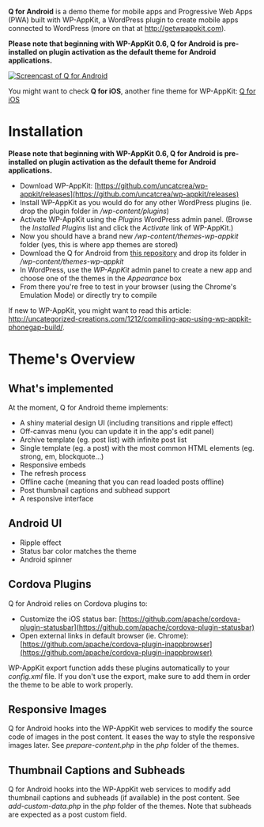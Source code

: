<!--
Theme Name: Q for Android - Taxonomy terms list example
Description:  A clean and simple Android app news theme featuring: back button, comments, content refresh, custom post types, embeds, infinite list, latest posts, native sharing, network detection, off-canvas menu, offline content, pages, posts, pull to refresh, responsive, status bar, touch, transitions
Version: 1.1.2
Theme URI: https://github.com/uncatcrea/q-android
Author: Uncategorized Creations			
Author URI: http://uncategorized-creations.com	
WP-AppKit Version Required: >= 0.6
License: GPL-2.0+
License URI: http://www.gnu.org/licenses/gpl-2.0.txt
Copyright: 2016 Uncategorized Creations	
-->

**Q for Android** is a demo theme for mobile apps and Progressive Web Apps (PWA) built with WP-AppKit, a WordPress plugin to create mobile apps connected to WordPress (more on that at http://getwpappkit.com).

**Please note that beginning with WP-AppKit 0.6, Q for Android is pre-installed on plugin activation as the default theme for Android applications.**

[![Screencast of Q for Android](https://cloud.githubusercontent.com/assets/7415862/16109551/c05a183a-33a9-11e6-868f-bcc1c23df5da.png)](https://www.youtube.com/watch?v=fSQVx8-rqCY)

You might want to check **Q for iOS**, another fine theme for WP-AppKit: [Q for iOS](https://github.com/uncatcrea/q-ios)

# Installation

**Please note that beginning with WP-AppKit 0.6, Q for Android is pre-installed on plugin activation as the default theme for Android applications.**

* Download WP-AppKit: [https://github.com/uncatcrea/wp-appkit/releases](https://github.com/uncatcrea/wp-appkit/releases)
* Install WP-AppKit as you would do for any other WordPress plugins (ie. drop the plugin folder in */wp-content/plugins*)
* Activate WP-AppKit using the _Plugins_ WordPress admin panel. (Browse the *Installed Plugins* list and click the *Activate* link of WP-AppKit.)
* Now you should have a brand new */wp-content/themes-wp-appkit* folder (yes, this is where app themes are stored)
* Download the Q for Android from [this repository](https://github.com/uncatcrea/q-android/releases) and drop its folder in */wp-content/themes-wp-appkit*
* In WordPress, use the *WP-AppKit* admin panel to create a new app and choose one of the themes in the *Appearance* box
* From there you're free to test in your browser (using the Chrome's Emulation Mode) or directly try to compile

If new to WP-AppKit, you might want to read this article: http://uncategorized-creations.com/1212/compiling-app-using-wp-appkit-phonegap-build/.

# Theme's Overview

## What's implemented
At the moment, Q for Android theme implements:
* A shiny material design UI (including transitions and ripple effect)
* Off-canvas menu (you can update it in the app's edit panel)
* Archive template (eg. post list) with infinite post list
* Single template (eg. a post) with the most common HTML elements (eg. strong, em, blockquote...)
* Responsive embeds
* The refresh process
* Offline cache (meaning that you can read loaded posts offline)
* Post thumbnail captions and subhead support
* A responsive interface

## Android UI
* Ripple effect
* Status bar color matches the theme
* Android spinner

## Cordova Plugins
Q for Android relies on Cordova plugins to:
* Customize the iOS status bar: [https://github.com/apache/cordova-plugin-statusbar](https://github.com/apache/cordova-plugin-statusbar)
* Open external links in default browser (ie. Chrome): [https://github.com/apache/cordova-plugin-inappbrowser](https://github.com/apache/cordova-plugin-inappbrowser)

WP-AppKit export function adds these plugins automatically to your *config.xml* file. If you don't use the export, make sure to add them in order the theme to be able to work properly.

## Responsive Images
Q for Android hooks into the WP-AppKit web services to modify the source code of images in the post content. It eases the way to style the responsive images later. See *prepare-content.php* in the *php* folder of the themes.

## Thumbnail Captions and Subheads
Q for Android hooks into the WP-AppKit web services to modify add thumbnail captions and subheads (if available) in the post content. See *add-custom-data.php* in the *php* folder of the themes. Note that subheads are expected as a post custom field.
